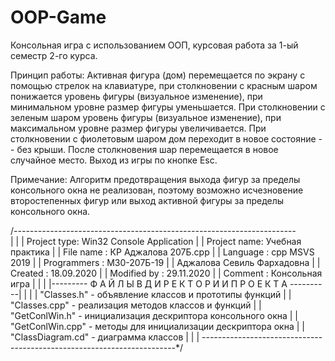# OOP-Game

Консольная игра с использованием ООП, курсовая работа за 1-ый семестр 2-го курса.

Принцип работы:
Активная фигура (дом) перемещается по экрану с помощью стрелок на клавиатуре, 
при столкновении с красным шаром понижается уровень фигуры (визуальное изменение), 
при минимальном уровне размер фигуры уменьшается. При столкновении с зеленым шаром 
уровень фигуры (визуальное изменение), при максимальном уровне размер фигуры увеличивается. 
При столкновении с фиолетовым шаром дом переходит в новое состояние -- без крыши. 
После столкновения шар перемещается в новое случайное место. Выход из игры по кнопке Esc.

Примечание:
Алгоритм предотвращения выхода фигур за пределы консольного окна не реализован, поэтому
возможно исчезновение второстепенных фигур или выход активной фигуры за пределы консольного окна.

/*----------------------------------------------------------------------*\
|                                                                        |
|      Project type:  Win32 Console Application                          |
|      Project name:  Учебная практика                                   |
|      File name   :  КР Аджалова 207Б.cpp                               |
|      Language    :  cpp MSVS 2019                                      |
|      Programmers :  M30-207Б-19                                        |
|                     Аджалова Севиль Фархадовна                         |
|      Created     :  18.09.2020                                         |
|      Modified by :  29.11.2020                                         |
|      Comment     :  Консольная игра                                    |
|                                                                        |
|--------- Ф А Й Л Ы   В   Д И Р Е К Т О Р И И   П Р О Е К Т А ----------|
|                                                                        |
|   "Classes.h"       - объявление классов и прототипы функций           |
|   "Classes.cpp"     - реализация методов классов и функций             |
|   "GetConlWin.h"		- инициализация дескриптора консольного окна       |
|   "GetConlWin.cpp"	- методы для инициализации дескриптора окна        |
|   "ClassDiagram.cd" - диаграмма классов                                |
|                                                                        |
\-----------------------------------------------------------------------*/
